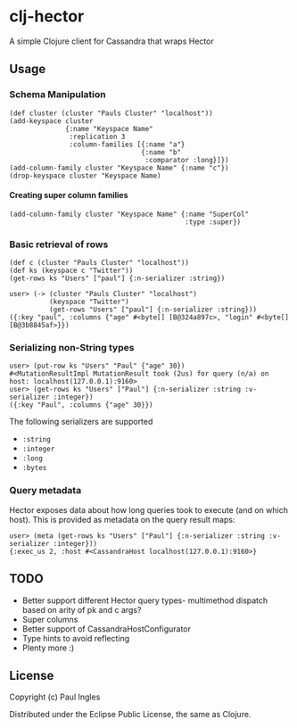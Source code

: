 # clj-hector

A simple Clojure client for Cassandra that wraps Hector

## Usage

### Schema Manipulation

    (def cluster (cluster "Pauls Cluster" "localhost"))
    (add-keyspace cluster
                  {:name "Keyspace Name"
                   :replication 3
                   :column-families [{:name "a"}
                                     {:name "b"
                                      :comparator :long}]})
    (add-column-family cluster "Keyspace Name" {:name "c"})
    (drop-keyspace cluster "Keyspace Name)

#### Creating super column families

    (add-column-family cluster "Keyspace Name" {:name "SuperCol"
                                                :type :super})

### Basic retrieval of rows

    (def c (cluster "Pauls Cluster" "localhost"))
    (def ks (keyspace c "Twitter"))
    (get-rows ks "Users" ["paul"] {:n-serializer :string})

    user> (-> (cluster "Pauls Cluster" "localhost")
              (keyspace "Twitter")
              (get-rows "Users" ["paul"] {:n-serializer :string}))
    ({:key "paul", :columns {"age" #<byte[] [B@324a897c>, "login" #<byte[] [B@3b8845af>}})

### Serializing non-String types

    user> (put-row ks "Users" "Paul" {"age" 30})
    #<MutationResultImpl MutationResult took (2us) for query (n/a) on host: localhost(127.0.0.1):9160>
    user> (get-rows ks "Users" ["Paul"] {:n-serializer :string :v-serializer :integer})
    ({:key "Paul", :columns {"age" 30}})

The following serializers are supported

* `:string`
* `:integer`
* `:long`
* `:bytes`

### Query metadata

Hector exposes data about how long queries took to execute (and on which host). This is provided as metadata on the query result maps:

    user> (meta (get-rows ks "Users" ["Paul"] {:n-serializer :string :v-serializer :integer}))
    {:exec_us 2, :host #<CassandraHost localhost(127.0.0.1):9160>}

## TODO

* Better support different Hector query types- multimethod dispatch
  based on arity of pk and c args?
* Super columns
* Better support of CassandraHostConfigurator
* Type hints to avoid reflecting
* Plenty more :)

## License

Copyright (c) Paul Ingles

Distributed under the Eclipse Public License, the same as Clojure.
